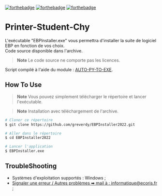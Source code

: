 
[![forthebadge](http://forthebadge.com/images/badges/made-with-python.svg)](https://ecoris.com)
[![forthebadge](http://forthebadge.com/images/badges/built-with-love.svg)](https://ecoris.com)
[![forthebadge](https://forthebadge.com/images/badges/designed-in-ms-paint.svg)](https://forthebadge.com)

# Printer-Student-Chy

L'exécutable "EBPInstaller.exe" vous permettra d'installer la suite de logiciel EBP en fonction de vos choix.<br>
Code source disponible dans l'archive.<br>
> **Note**
> Le code source ne comporte pas les licences.

Script compilé à l'aide du module : <a href='https://pypi.org/project/auto-py-to-exe/' target="_blank">AUTO-PY-TO-EXE</a>.


## How To Use
> **Note**
> Vous pouvez simplement télécharger le répertoire et lancer l'exécutable.

> **Note**
> Installation avec téléchargement de l'archive.
```bash
# Cloner ce répertoire
$ git clone https://github.com/greverdy/EBPInstaller2022.git

# Aller dans le répertoire
$ cd EBPInstaller2022

# Lancer l'application
$ EBPInstaller.exe
```

## TroubleShooting

- Systèmes d'exploitation supportés : Windows ;
- <a href="mailto:informatique@ecoris.fr?subject=Problème avec l'application : EBPInstaller&body= --- Merci de détailler au mieux votre demande pour que nous puissions vous aider au plus vite ---" target="_blank"> Signaler une erreur / Autres problèmes ➡ mail à : informatique@ecoris.fr ;</a>
